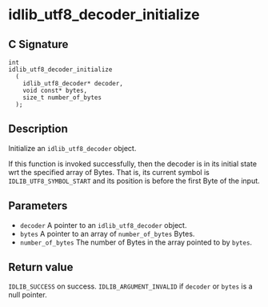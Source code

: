 # idlib_utf8_decoder_initialize

## C Signature
```
int
idlib_utf8_decoder_initialize
  (
    idlib_utf8_decoder* decoder,
    void const* bytes,
    size_t number_of_bytes
  );
```

## Description
Initialize an `idlib_utf8_decoder` object.

If this function is invoked successfully, then the decoder is in its initial state wrt the specified array of Bytes.
That is, its current symbol is `IDLIB_UTF8_SYMBOL_START` and its position is before the first Byte of the input.

## Parameters
- `decoder` A pointer to an `idlib_utf8_decoder` object.
- `bytes` A pointer to an array of `number_of_bytes` Bytes.
- `number_of_bytes` The number of Bytes in the array pointed to by `bytes`.

## Return value
`IDLIB_SUCCESS` on success. `IDLIB_ARGUMENT_INVALID` if `decoder` or `bytes` is a null pointer.
